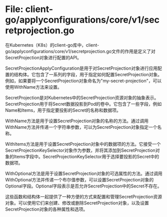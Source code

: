 # File: client-go/applyconfigurations/core/v1/secretprojection.go

在Kubernetes（K8s）的client-go库中，client-go/applyconfigurations/core/v1/secretprojection.go文件的作用是定义了对SecretProjection对象进行配置的API。

SecretProjectionApplyConfiguration是用于对SecretProjection对象进行应用配置的结构体。它包含了一系列的字段，用于指定如何配置SecretProjection对象。例如，如果要将一个SecretProjection对象命名为"my-secret-projection"，可以使用WithName方法来设置。

SecretProjection是对Kubernetes中的SecretProjection资源对象的抽象表示。SecretProjection用于将Secret数据投影到Pod的卷中。它包含了一些字段，例如Name和Items，用于指定要投影的Secret的名称和数据项。

WithName方法是用于设置SecretProjection对象的名称的方法。通过调用WithName方法并传递一个字符串参数，可以为SecretProjection对象指定一个名称。

WithItems方法是用于设置SecretProjection对象中的数据项的方法。它接受一个SecretProjectionKeySelector对象作为参数，并将其添加到SecretProjection对象的Items字段中。SecretProjectionKeySelector用于选择要投影的Secret中的数据项。

WithOptional方法是用于设置SecretProjection对象的可选属性的方法。通过调用WithOptional方法并传递一个布尔值参数，可以设置SecretProjection对象的Optional字段。Optional字段表示是否允许SecretProjection中的Secret不存在。

这些函数和结构体一起提供了一种方便的方式来配置和管理SecretProjection资源对象。可以使用它们来创建、修改或删除SecretProjection对象，以及设置SecretProjection对象的各种属性和选项。

